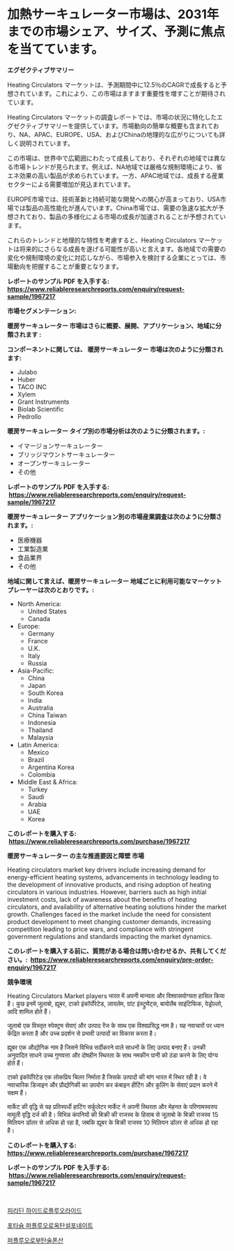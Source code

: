<p><h1>加熱サーキュレーター市場は、2031年までの市場シェア、サイズ、予測に焦点を当てています。</h1></p><p><strong>エグゼクティブサマリー</strong></p>
<p><p>Heating Circulators マーケットは、予測期間中に12.5％のCAGRで成長すると予想されています。これにより、この市場はますます重要性を増すことが期待されています。</p><p>Heating Circulators マーケットの調査レポートでは、市場の状況に特化したエグゼクティブサマリーを提供しています。市場動向の簡単な概要も含まれており、NA、APAC、EUROPE、USA、およびChinaの地理的な広がりについても詳しく説明されています。</p><p>この市場は、世界中で広範囲にわたって成長しており、それぞれの地域では異なる市場トレンドが見られます。例えば、NA地域では厳格な規制環境により、省エネ効果の高い製品が求められています。一方、APAC地域では、成長する産業セクターによる需要増加が見込まれています。</p><p>EUROPE市場では、技術革新と持続可能な開発への関心が高まっており、USA市場では製品の高性能化が進んでいます。China市場では、需要の急速な拡大が予想されており、製品の多様化による市場の成長が加速されることが予想されています。</p><p>これらのトレンドと地理的な特性を考慮すると、Heating Circulators マーケットは将来的にさらなる成長を遂げる可能性が高いと言えます。各地域での需要の変化や規制環境の変化に対応しながら、市場参入を検討する企業にとっては、市場動向を把握することが重要となります。</p></p>
<p><strong>レポートのサンプル PDF を入手する: <a href="https://www.reliableresearchreports.com/enquiry/request-sample/1967217">https://www.reliableresearchreports.com/enquiry/request-sample/1967217</a></strong></p>
<p><strong>市場セグメンテーション:</strong></p>
<p><strong> 暖房サーキュレーター 市場はさらに概要、展開、アプリケーション、地域に分類されます :</strong></p>
<p><strong>コンポーネントに関しては、 暖房サーキュレーター 市場は次のように分類されます: &nbsp;</strong></p>
<p><ul><li>Julabo</li><li>Huber</li><li>TACO INC</li><li>Xylem</li><li>Grant Instruments</li><li>Biolab Scientific</li><li>Pedrollo</li></ul></p>
<p><strong> 暖房サーキュレーター タイプ別の市場分析は次のように分類されます。:</strong></p>
<p><ul><li>イマージョンサーキュレーター</li><li>ブリッジマウントサーキュレーター</li><li>オープンサーキュレーター</li><li>その他</li></ul></p>
<p><strong>レポートのサンプル PDF を入手する: &nbsp;<a href="https://www.reliableresearchreports.com/enquiry/request-sample/1967217">https://www.reliableresearchreports.com/enquiry/request-sample/1967217</a></strong></p>
<p><strong> 暖房サーキュレーター アプリケーション別の市場産業調査は次のように分類されます。:</strong></p>
<p><ul><li>医療機器</li><li>工業製造業</li><li>食品業界</li><li>その他</li></ul></p>
<p><strong>地域に関して言えば、暖房サーキュレーター 地域ごとに利用可能なマーケットプレーヤーは次のとおりです。:</strong></p>
<p><ul>
    <li>
        North America:
        <ul>
            <li>United States</li>
            <li>Canada</li>
        </ul>
    </li>
    <li>
        Europe:
        <ul>
            <li>Germany</li>
            <li>France</li>
            <li>U.K.</li>
            <li>Italy</li>
            <li>Russia</li>
        </ul>
    </li>
    <li>
        Asia-Pacific:
        <ul>
            <li>China</li>
            <li>Japan</li>
            <li>South Korea</li>
            <li>India</li>
            <li>Australia</li>
            <li>China Taiwan</li>
            <li>Indonesia</li>
            <li>Thailand</li>
            <li>Malaysia</li>
        </ul>
    </li>
    <li>
        Latin America:
        <ul>
            <li>Mexico</li>
            <li>Brazil</li>
            <li>Argentina Korea</li>
            <li>Colombia</li>
        </ul>
    </li>
    <li>
        Middle East & Africa:
        <ul>
            <li>Turkey</li>
            <li>Saudi</li>
            <li>Arabia</li>
            <li>UAE</li>
            <li>Korea</li>
        </ul>
    </li>
    </ul></p>
<p><strong>このレポートを購入する: &nbsp;<a href="https://www.reliableresearchreports.com/purchase/1967217">https://www.reliableresearchreports.com/purchase/1967217</a></strong></p>
<p><strong>暖房サーキュレーター の主な推進要因と障壁 市場</strong></p>
<p><p>Heating circulators market key drivers include increasing demand for energy-efficient heating systems, advancements in technology leading to the development of innovative products, and rising adoption of heating circulators in various industries. However, barriers such as high initial investment costs, lack of awareness about the benefits of heating circulators, and availability of alternative heating solutions hinder the market growth. Challenges faced in the market include the need for consistent product development to meet changing customer demands, increasing competition leading to price wars, and compliance with stringent government regulations and standards impacting the market dynamics.</p></p>
<p><strong>このレポートを購入する前に、質問がある場合は問い合わせるか、共有してください。:&nbsp; <a href="https://www.reliableresearchreports.com/enquiry/pre-order-enquiry/1967217">https://www.reliableresearchreports.com/enquiry/pre-order-enquiry/1967217</a></strong></p>
<p><strong>競争環境</strong></p>
<p><p>Heating Circulators Market players भारत में अपनी मान्यता और विश्वासयोग्यता हासिल किया है। कुछ इनमें जूलाबो, ह्यूबर, टाको इंकॉर्पोरेटेड, ज़ायलेम, ग्रांट इंस्ट्रुमेंट्स, बायोलैब साइंटिफिक, पेड्रोल्लो, आदि शामिल होते हैं।</p><p>जूलाबो एक विस्तृत स्पेक्ट्रम सेवाएं और उत्पाद रेंज के साथ एक विश्वप्रसिद्ध नाम है। यह नवाचारों पर ध्यान केंद्रित करता है और उच्च प्रदर्शन से प्रभावी उत्पादों का विकास करता है।</p><p>ह्यूबर एक औद्योगिक नाम है जिसने विभिन्न सर्दीकरने वाले साधनों के लिए उत्पाद बनाए हैं। उनकी अनुवादित साधने उच्च गुणवत्ता और दोषहीन स्थिरता के साथ नमकीन पानी को ठंडा करने के लिए योग्य होते हैं।</p><p>टाको इंकॉर्पोरेटेड एक लोकप्रिय चिलर निर्माता है जिसके उत्पादों की मांग भारत में स्थिर रही है। वे नवाचारिक डिजाइन और प्रौद्योगिकी का उपयोग कर कंबाइन हीटिंग और कुलिंग के सेवाएं प्रदान करने में सक्षम हैं।</p><p>मार्केट की वृद्धि से यह प्रतिस्पर्धी हाटिंग सर्कुलेटर मार्केट ने अपनी स्थिरता और मेहनत के परिणामस्वरुप मामूली वृद्धि दर्ज की है। विभिन्न कंपनियों की बिक्री की राजस्व के हिसाब से जूलाबो के बिक्री राजस्व 15 मिलियन डॉलर से अधिक हो रहा है, जबकि ह्यूबर के बिक्री राजस्व 10 मिलियन डॉलर से अधिक हो रहा है।</p></p>
<p><strong>このレポートを購入する: &nbsp; <a href="https://www.reliableresearchreports.com/purchase/1967217">https://www.reliableresearchreports.com/purchase/1967217</a></strong></p>
<p><strong>レポートのサンプル PDF を入手する: &nbsp;<a href="https://www.reliableresearchreports.com/enquiry/request-sample/1967217">https://www.reliableresearchreports.com/enquiry/request-sample/1967217</a></strong><strong></strong></p>
<p>&nbsp;</p>
<p><p><a href="https://github.com/Elenrrera7685/Market-Research-Report-List-1/blob/main/40419276745.md">피리딘 하이드로플루오라이드</a></p><p><a href="https://github.com/vsn7qpua81q/Market-Research-Report-List-1/blob/main/71471126744.md">포타슘 퍼플루오로옥탄설포네이트</a></p><p><a href="https://github.com/sammyUltyylrich9067856/Market-Research-Report-List-1/blob/main/68223506746.md">퍼플루오로부탄술폰산</a></p></p>